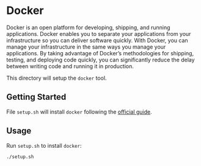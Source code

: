 # Docker

Docker is an open platform for developing, shipping, and running applications. Docker enables you to separate your applications from your infrastructure so you can deliver software quickly. With Docker, you can manage your infrastructure in the same ways you manage your applications. By taking advantage of Docker’s methodologies for shipping, testing, and deploying code quickly, you can significantly reduce the delay between writing code and running it in production.

This directory will setup the `docker` tool.

## Getting Started

File `setup.sh` will install `docker` following the [official guide](https://docs.docker.com/engine/install/ubuntu/).

## Usage

Run `setup.sh` to install `docker`:

```bash
./setup.sh
```
